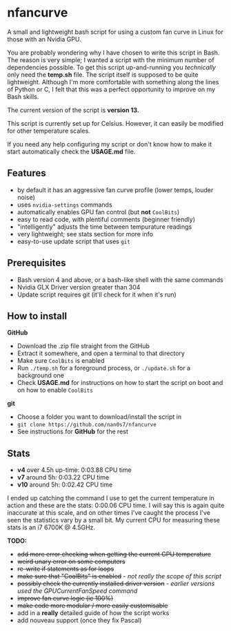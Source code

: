 # nfancurve
A small and lightweight bash script for using a custom fan curve in Linux for those with an Nvidia GPU.

You are probably wondering why I have chosen to write this script in Bash. The reason is very simple; I wanted a script with the minimum number of dependencies possible. To get this script up-and-running you _technically_ only need the **temp.sh** file.
The script itself is supposed to be quite lightweight. Although I'm more comfortable with something along the lines of Python or C, I felt that this was a perfect opportunity to improve on my Bash skills.

The current version of the script is **version 13.**

This script is currently set up for Celsius. However, it can easily be modified for other temperature scales.

If you need any help configuring my script or don't know how to make it start automatically check the **USAGE.md** file.

## Features
- by default it has an aggressive fan curve profile (lower temps, louder noise)
- uses `nvidia-settings` commands
- automatically enables GPU fan control (but **not** `CoolBits`)
- easy to read code, with plentiful comments (beginner friendly)
- "intelligently" adjusts the time between tempurature readings
- very lightweight; see stats section for more info
- easy-to-use update script that uses `git`

## Prerequisites
- Bash version 4 and above, or a bash-like shell with the same commands
- Nvidia GLX Driver version greater than 304
- Update script requires git (it'll check for it when it's run)

## How to install
**GitHub**
- Download the .zip file straight from the GitHub
- Extract it somewhere, and open a terminal to that directory
- Make sure `CoolBits` is enabled
- Run `./temp.sh` for a foreground process, or `./update.sh` for a background one
- Check **USAGE.md** for instructions on how to start the script on boot and on how to enable `CoolBits`

**git**
- Choose a folder you want to download/install the script in
- `git clone https://github.com/nan0s7/nfancurve`
- See instructions for **GitHub** for the rest

## Stats
- **v4** over 4.5h up-time: 0:03.88 CPU time
- **v7** around 5h: 0:03.22 CPU time
- **v10** around 5h: 0:02.42 CPU time

I ended up catching the command I use to get the current temperature in action and these are the stats: 0:00.06 CPU time. I will say this is again quite inaccurate at this scale, and on other times I've caught the process I've seen the statistics vary by a small bit. My current CPU for measuring these stats is an i7 6700K @ 4.5GHz.

**TODO:**
- ~~add more error checking when getting the current GPU temperature~~
- ~~weird unary error on some computers~~
- ~~re-write if statements as for loops~~
- ~~make sure that "CoolBits" is enabled~~ - _not really the scope of this script_
- ~~possibly check the currently installed driver version~~ - _earlier versions used the  GPUCurrentFanSpeed command_
- ~~improve fan curve logic (ie 100%)~~
- ~~make code more modular / more easily customisable~~
- add in a **really** detailed guide of how the script works
- add nouveau support (once they fix Pascal)
